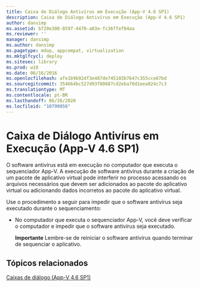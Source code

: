 ```yaml
---
title: Caixa de Diálogo Antivírus em Execução (App-V 4.6 SP1)
description: Caixa de Diálogo Antivírus em Execução (App-V 4.6 SP1)
author: dansimp
ms.assetid: b720e308-8597-4470-a03e-fc36ffef84aa
ms.reviewer: ''
manager: dansimp
ms.author: dansimp
ms.pagetype: mdop, appcompat, virtualization
ms.mktglfcycl: deploy
ms.sitesec: library
ms.prod: w10
ms.date: 06/16/2016
ms.openlocfilehash: afe1b9b92df3e487de745103b7647c355cce67bd
ms.sourcegitcommit: 354664bc527d93f80687cd2eba70d1eea024c7c3
ms.translationtype: MT
ms.contentlocale: pt-BR
ms.lasthandoff: 06/26/2020
ms.locfileid: "10799056"
---
```

# Caixa de Diálogo Antivírus em Execução (App-V 4.6 SP1)


O software antivírus está em execução no computador que executa o sequenciador App-V. A execução de software antivírus durante a criação de um pacote de aplicativo virtual pode interferir no processo acessando os arquivos necessários que devem ser adicionados ao pacote do aplicativo virtual ou adicionando dados incorretos ao pacote do aplicativo virtual.

Use o procedimento a seguir para impedir que o software antivírus seja executado durante o sequenciamento:

-   No computador que executa o sequenciador App-V, você deve verificar o computador e impedir que o software antivírus seja executado.

    **Importante**  Lembre-se de reiniciar o software antivírus quando terminar de sequenciar o aplicativo.

     

## Tópicos relacionados


[Caixas de diálogo (App-V 4.6 SP1)](dialog-boxes--appv-46-sp1-.md)

 

 





